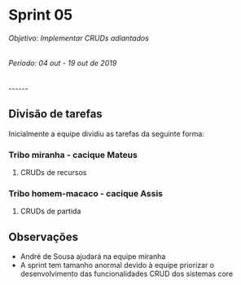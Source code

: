 # Sprint 05

<h6>Objetivo: Implementar CRUDs adiantados</h6>
<h6>Período: 04 out - 19 out de 2019</h6>
------


## Divisão de tarefas

Inicialmente a equipe dividiu as tarefas da seguinte forma:

### Tribo miranha - cacique Mateus

1. CRUDs de recursos

### Tribo homem-macaco - cacique Assis

1. CRUDs de partida

## Observações
- André de Sousa ajudará na equipe miranha
- A sprint tem tamanho anormal devido à equipe priorizar o desenvolvimento das funcionalidades CRUD dos sistemas core
